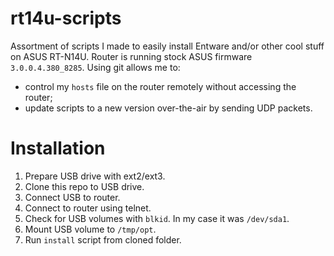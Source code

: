 # rt14u-scripts
Assortment of scripts I made to easily install Entware and/or other cool stuff on ASUS RT-N14U. Router is running stock ASUS firmware `3.0.0.4.380_8285`. Using git allows me to:
- control my `hosts` file on the router remotely without accessing the router;
- update scripts to a new version over-the-air by sending UDP packets.

# Installation
1. Prepare USB drive with ext2/ext3.
2. Clone this repo to USB drive.
3. Connect USB to router.
4. Connect to router using telnet.
5. Check for USB volumes with `blkid`. In my case it was `/dev/sda1`.
6. Mount USB volume to `/tmp/opt`.
7. Run `install` script from cloned folder.
